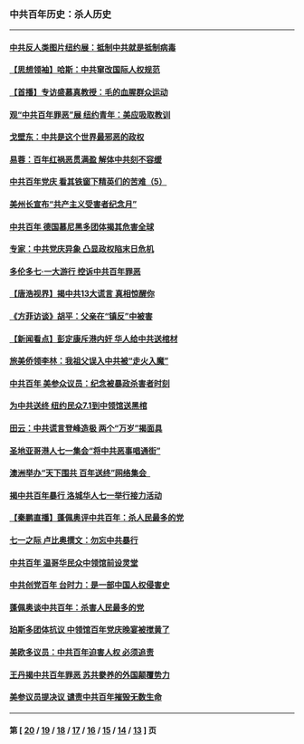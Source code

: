 ### 中共百年历史：杀人历史
---
#### [中共反人类图片纽约展：抵制中共就是抵制病毒](../../pages/nf1176106/n13115371.md?08110430) 
#### [【思想领袖】哈斯：中共窜改国际人权规范](../../pages/nf1176106/n13053647.md?08110430) 
#### [【首播】专访盛慕真教授：毛的血腥群众运动](../../pages/nf1176106/n13091782.md?08110430) 
#### [观“中共百年罪恶”展 纽约青年：美应吸取教训](../../pages/nf1176106/n13085246.md?08110430) 
#### [戈壁东：中共是这个世界最邪恶的政权](../../pages/nf1176106/n13085641.md?08110430) 
#### [易蓉：百年红祸恶贯满盈 解体中共刻不容缓](../../pages/nf1176106/n13084455.md?08110430) 
#### [中共百年党庆 看其铁窗下精英们的苦难（5）](../../pages/nf1176106/n13076766.md?08110430) 
#### [美州长宣布“共产主义受害者纪念月”](../../pages/nf1176106/n13074024.md?08110430) 
#### [中共百年 德国慕尼黑多团体揭其危害全球](../../pages/nf1176106/n13068873.md?08110430) 
#### [专家：中共党庆异象 凸显政权陷末日危机](../../pages/nf1176106/n13067084.md?08110430) 
#### [多伦多七·一大游行 控诉中共百年罪恶](../../pages/nf1176106/n13062043.md?08110430) 
#### [【唐浩视界】揭中共13大谎言 真相惊醒你](../../pages/nf1176106/n13065208.md?08110430) 
#### [《方菲访谈》胡平：父亲在“镇反”中被害](../../pages/nf1176106/n13064114.md?08110430) 
#### [【新闻看点】彭定康斥港内奸 华人给中共送棺材](../../pages/nf1176106/n13064230.md?08110430) 
#### [旅美侨领李林：我祖父误入中共被“走火入魔”](../../pages/nf1176106/n13062777.md?08110430) 
#### [中共百年 美参众议员：纪念被暴政杀害者时刻](../../pages/nf1176106/n13063735.md?08110430) 
#### [为中共送终 纽约民众7.1到中领馆送黑棺](../../pages/nf1176106/n13062573.md?08110430) 
#### [田云：中共谎言登峰造极 两个“万岁”揭面具](../../pages/nf1176106/n13062013.md?08110430) 
#### [圣地亚哥港人七一集会“将中共恶事唱通街”](../../pages/nf1176106/n13062681.md?08110430) 
#### [澳洲举办“天下围共 百年送终”网络集会  ](../../pages/nf1176106/n13054366.md?08110430) 
#### [揭中共百年暴行 洛城华人七一举行接力活动](../../pages/nf1176106/n13061979.md?08110430) 
#### [【秦鹏直播】蓬佩奥评中共百年：杀人民最多的党](../../pages/nf1176106/n13061736.md?08110430) 
#### [七一之际 卢比奥撰文：勿忘中共暴行](../../pages/nf1176106/n13061044.md?08110430) 
#### [中共百年 温哥华民众中领馆前设灵堂](../../pages/nf1176106/n13061399.md?08110430) 
#### [中共创党百年 台时力：是一部中国人权侵害史](../../pages/nf1176106/n13060687.md?08110430) 
#### [蓬佩奥谈中共百年：杀害人民最多的党](../../pages/nf1176106/n13061271.md?08110430) 
#### [珀斯多团体抗议 中领馆百年党庆晚宴被搅黄了](../../pages/nf1176106/n13061220.md?08110430) 
#### [美欧多议员：中共百年迫害人权 必须追责](../../pages/nf1176106/n13061062.md?08110430) 
#### [王丹揭中共百年罪恶 苏共豢养的外国颠覆势力](../../pages/nf1176106/n13060640.md?08110430) 
#### [美参议员提决议 谴责中共百年摧毁无数生命](../../pages/nf1176106/n13060723.md?08110430) 

---
#### 第 [ [20](./20.md?08110430) / [19](./19.md?08110430) / [18](./18.md?08110430) / [17](./17.md?08110430) / [16](./16.md?08110430) / [15](./15.md?08110430) / [14](./14.md?08110430) / [13](./13.md?08110430) ] 页
